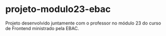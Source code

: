 # projeto-modulo23-ebac
Projeto desenvolvido juntamente com o professor no módulo 23 do curso de Frontend ministrado pela EBAC.
